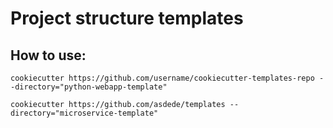 # Project structure templates

## How to use:

`cookiecutter https://github.com/username/cookiecutter-templates-repo --directory="python-webapp-template"`

`cookiecutter https://github.com/asdede/templates --directory="microservice-template"`